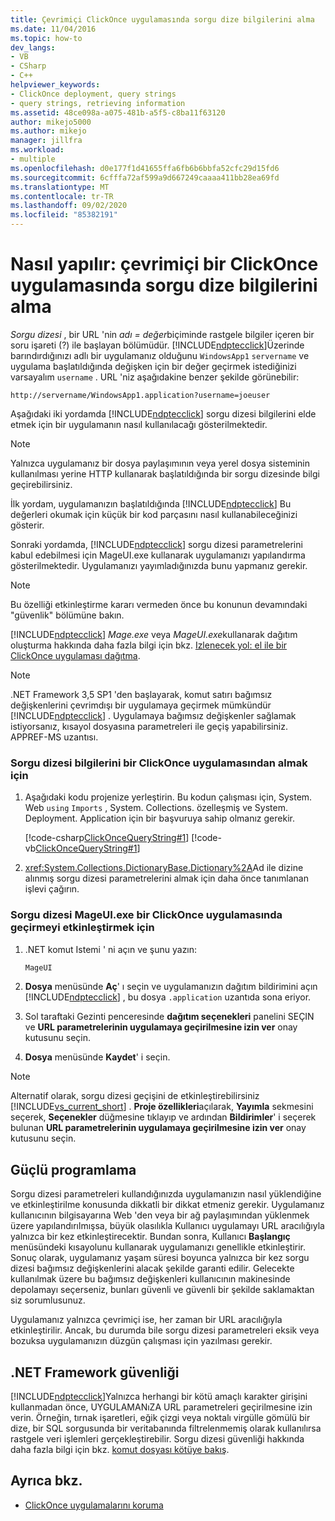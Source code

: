 ```yaml
---
title: Çevrimiçi ClickOnce uygulamasında sorgu dize bilgilerini alma
ms.date: 11/04/2016
ms.topic: how-to
dev_langs:
- VB
- CSharp
- C++
helpviewer_keywords:
- ClickOnce deployment, query strings
- query strings, retrieving information
ms.assetid: 48ce098a-a075-481b-a5f5-c8ba11f63120
author: mikejo5000
ms.author: mikejo
manager: jillfra
ms.workload:
- multiple
ms.openlocfilehash: d0e177f1d41655ffa6fb6b6bbfa52cfc29d15fd6
ms.sourcegitcommit: 6cfffa72af599a9d667249caaaa411bb28ea69fd
ms.translationtype: MT
ms.contentlocale: tr-TR
ms.lasthandoff: 09/02/2020
ms.locfileid: "85382191"
---
```

# <a name="how-to-retrieve-query-string-information-in-an-online-clickonce-application"></a>Nasıl yapılır: çevrimiçi bir ClickOnce uygulamasında sorgu dize bilgilerini alma
*Sorgu dizesi* , bir URL 'nin *adı = değer*biçiminde rastgele bilgiler içeren bir soru işareti (?) ile başlayan bölümüdür. [!INCLUDE[ndptecclick](../deployment/includes/ndptecclick_md.md)]Üzerinde barındırdığınızı adlı bir uygulamanız olduğunu `WindowsApp1` `servername` ve uygulama başlatıldığında değişken için bir değer geçirmek istediğinizi varsayalım `username` . URL 'niz aşağıdakine benzer şekilde görünebilir:

 `http://servername/WindowsApp1.application?username=joeuser`

 Aşağıdaki iki yordamda [!INCLUDE[ndptecclick](../deployment/includes/ndptecclick_md.md)] sorgu dizesi bilgilerini elde etmek için bir uygulamanın nasıl kullanılacağı gösterilmektedir.

> [!NOTE]
> Yalnızca uygulamanız bir dosya paylaşımının veya yerel dosya sisteminin kullanılması yerine HTTP kullanarak başlatıldığında bir sorgu dizesinde bilgi geçirebilirsiniz.

 İlk yordam, uygulamanızın başlatıldığında [!INCLUDE[ndptecclick](../deployment/includes/ndptecclick_md.md)] Bu değerleri okumak için küçük bir kod parçasını nasıl kullanabileceğinizi gösterir.

 Sonraki yordamda, [!INCLUDE[ndptecclick](../deployment/includes/ndptecclick_md.md)] sorgu dizesi parametrelerini kabul edebilmesi için MageUI.exe kullanarak uygulamanızı yapılandırma gösterilmektedir. Uygulamanızı yayımladığınızda bunu yapmanız gerekir.

> [!NOTE]
> Bu özelliği etkinleştirme kararı vermeden önce bu konunun devamındaki "güvenlik" bölümüne bakın.

 [!INCLUDE[ndptecclick](../deployment/includes/ndptecclick_md.md)] *Mage.exe* veya *MageUI.exe*kullanarak dağıtım oluşturma hakkında daha fazla bilgi için bkz. [Izlenecek yol: el ile bir ClickOnce uygulaması dağıtma](../deployment/walkthrough-manually-deploying-a-clickonce-application.md).

> [!NOTE]
> .NET Framework 3,5 SP1 'den başlayarak, komut satırı bağımsız değişkenlerini çevrimdışı bir uygulamaya geçirmek mümkündür [!INCLUDE[ndptecclick](../deployment/includes/ndptecclick_md.md)] . Uygulamaya bağımsız değişkenler sağlamak istiyorsanız, kısayol dosyasına parametreleri ile geçiş yapabilirsiniz. APPREF-MS uzantısı.

### <a name="to-obtain-query-string-information-from-a-clickonce-application"></a>Sorgu dizesi bilgilerini bir ClickOnce uygulamasından almak için

1. Aşağıdaki kodu projenize yerleştirin. Bu kodun çalışması için, System. Web `using` `Imports` , System. Collections. özelleşmiş ve System. Deployment. Application için bir başvuruya sahip olmanız gerekir.

     [!code-csharp[ClickOnceQueryString#1](../deployment/codesnippet/CSharp/how-to-retrieve-query-string-information-in-an-online-clickonce-application_1.cs)]
     [!code-vb[ClickOnceQueryString#1](../deployment/codesnippet/VisualBasic/how-to-retrieve-query-string-information-in-an-online-clickonce-application_1.vb)]

2. <xref:System.Collections.DictionaryBase.Dictionary%2A>Ad ile dizine alınmış sorgu dizesi parametrelerini almak için daha önce tanımlanan işlevi çağırın.

### <a name="to-enable-query-string-passing-in-a-clickonce-application-with-mageuiexe"></a>Sorgu dizesi MageUI.exe bir ClickOnce uygulamasında geçirmeyi etkinleştirmek için

1. .NET komut Istemi ' ni açın ve şunu yazın:

   ```cmd
   MageUI
   ```

2. **Dosya** menüsünde **Aç**' ı seçin ve uygulamanızın dağıtım bildirimini açın [!INCLUDE[ndptecclick](../deployment/includes/ndptecclick_md.md)] , bu dosya `.application` uzantıda sona eriyor.

3. Sol taraftaki Gezinti penceresinde **dağıtım seçenekleri** panelini SEÇIN ve **URL parametrelerinin uygulamaya geçirilmesine izin ver** onay kutusunu seçin.

4. **Dosya** menüsünde **Kaydet**' i seçin.

> [!NOTE]
> Alternatif olarak, sorgu dizesi geçişini de etkinleştirebilirsiniz [!INCLUDE[vs_current_short](../code-quality/includes/vs_current_short_md.md)] . **Proje özellikleri**açılarak, **Yayımla** sekmesini seçerek, **Seçenekler** düğmesine tıklayıp ve ardından **Bildirimler**' i seçerek bulunan **URL parametrelerinin uygulamaya geçirilmesine izin ver** onay kutusunu seçin.

## <a name="robust-programming"></a>Güçlü programlama
 Sorgu dizesi parametreleri kullandığınızda uygulamanızın nasıl yüklendiğine ve etkinleştirilme konusunda dikkatli bir dikkat etmeniz gerekir. Uygulamanız kullanıcının bilgisayarına Web 'den veya bir ağ paylaşımından yüklenmek üzere yapılandırılmışsa, büyük olasılıkla Kullanıcı uygulamayı URL aracılığıyla yalnızca bir kez etkinleştirecektir. Bundan sonra, Kullanıcı **Başlangıç** menüsündeki kısayolunu kullanarak uygulamanızı genellikle etkinleştirir. Sonuç olarak, uygulamanız yaşam süresi boyunca yalnızca bir kez sorgu dizesi bağımsız değişkenlerini alacak şekilde garanti edilir. Gelecekte kullanılmak üzere bu bağımsız değişkenleri kullanıcının makinesinde depolamayı seçerseniz, bunları güvenli ve güvenli bir şekilde saklamaktan siz sorumlusunuz.

 Uygulamanız yalnızca çevrimiçi ise, her zaman bir URL aracılığıyla etkinleştirilir. Ancak, bu durumda bile sorgu dizesi parametreleri eksik veya bozuksa uygulamanızın düzgün çalışması için yazılması gerekir.

## <a name="net-framework-security"></a>.NET Framework güvenliği
 [!INCLUDE[ndptecclick](../deployment/includes/ndptecclick_md.md)]Yalnızca herhangi bir kötü amaçlı karakter girişini kullanmadan önce, UYGULAMANıZA URL parametreleri geçirilmesine izin verin. Örneğin, tırnak işaretleri, eğik çizgi veya noktalı virgülle gömülü bir dize, bir SQL sorgusunda bir veritabanında filtrelenmemiş olarak kullanılırsa rastgele veri işlemleri gerçekleştirebilir. Sorgu dizesi güvenliği hakkında daha fazla bilgi için bkz. [komut dosyası kötüye bakış](https://msdn.microsoft.com/Library/772c7312-211a-4eb3-8d6e-eec0aa1dcc07).

## <a name="see-also"></a>Ayrıca bkz.
- [ClickOnce uygulamalarını koruma](../deployment/securing-clickonce-applications.md)
